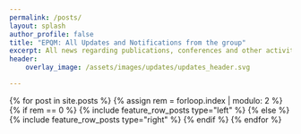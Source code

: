 ```yaml
---
permalink: /posts/
layout: splash
author_profile: false
title: "EPQM: All Updates and Notifications from the group"
excerpt: All news regarding publications, conferences and other activity in the group
header:
    overlay_image: /assets/images/updates/updates_header.svg

---
```


{% for post in site.posts %}
{% assign rem = forloop.index | modulo: 2 %}
{% if rem == 0 %}
{% include feature_row_posts type="left" %}
{% else %}
{% include feature_row_posts type="right" %}
{% endif %}
{% endfor %}
